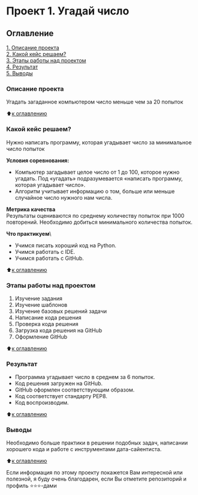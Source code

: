 # Проект 1. Угадай число

## Оглавление
[1. Описание проекта](https://github.com/Lev-Tegai/sf_data_science/tree/main/project_1#описание-проекта)\
[2. Какой кейс решаем?](https://github.com/Lev-Tegai/sf_data_science/tree/main/project_1#какой-кейс-решаем)\
[3. Этапы работы над проектом](https://github.com/Lev-Tegai/sf_data_science/tree/main/project_1#этапы-работы-над-проектом)\
[4. Результат](https://github.com/Lev-Tegai/sf_data_science/tree/main/project_1#результат)\
[5. Выводы](https://github.com/Lev-Tegai/sf_data_science/tree/main/project_1#выводы)

### Описание проекта
Угадать загаданное компьютером число меньше чем за 20 попыток

:arrow_up:[к оглавлению](https://github.com/Lev-Tegai/sf_data_science/tree/main/project_1#оглавление)

### Какой кейс решаем?
Нужно написать программу, которая угадывает число за минимальное число попыток

**Условия соревнования:**
- Компьютер загадывает целое число от 1 до 100, которое нужно угадать. Под «угадать» подразумевается «написать программу, которая угадывает число».
- Алгоритм учитывает информацию о том, больше или меньше случайное число нужного нам числа.

**Метрика качества**\
Результаты оцениваются по среднему количеству попыток при 1000 повторений. Необходимо добиться минимального количества попыток.

**Что практикуем**\
- Учимся писать хороший код на Python.
- Учимся работать с IDE.
- Учимся работать с GitHub.

:arrow_up:[к оглавлению](https://github.com/Lev-Tegai/sf_data_science/tree/main/project_0#оглавление)

### Этапы работы над проектом
1. Изучение задания
2. Изучение шаблонов
3. Изучение базовых решений задачи
4. Написание кода решения
5. Проверка кода решения
6. Загрузка кода решения на GitHub
7. Оформление GitHub

:arrow_up:[к оглавлению](https://github.com/Lev-Tegai/sf_data_science/tree/main/project_1#оглавление)

### Результат
- Программа угадывает число в среднем за 6 попыток.
- Код решения загружен на GitHub.
- GitHub оформлен соответствующим образом.
- Код соответствует стандарту PEP8.
- Код воспроизводим.

:arrow_up:[к оглавлению](https://github.com/Lev-Tegai/sf_data_science/tree/main/project_1#оглавление)

### Выводы
Необходимо больше практики в решении подобных задач, написании хорошего кода и работе с инструментами дата-сайентиста.

:arrow_up:[к оглавлению](https://github.com/Lev-Tegai/sf_data_science/tree/main/project_1#оглавление)


Если информация по этому проекту покажется Вам интересной или полезной, я буду очень благодарен, если Вы отметите репозиторий и профиль ⭐️⭐️⭐️-дами